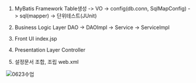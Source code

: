 1. MyBatis Framework
Table생성 -> VO -> config(db.conn, SqlMapConfig) -> sql(mapper) -> 단위테스트(JUnit)

2. Business Logic Layer
DAO -> DAOImpl -> Service -> ServiceImpl

3. Front UI
index.jsp

4. Presentation Layer
Controller

5. 설정문서 조합, 조립
web.xml

![0623수업](https://user-images.githubusercontent.com/43941396/123515920-70465380-d6d4-11eb-9915-8975dacab8a3.png)
